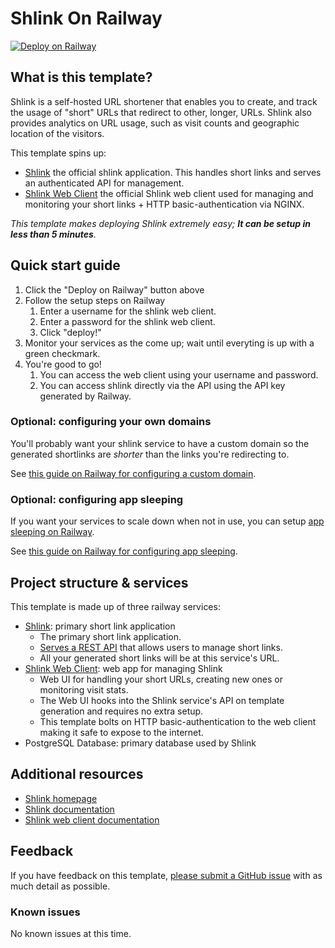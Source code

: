 # Shlink On Railway

[![Deploy on Railway](https://railway.app/button.svg)](https://railway.app/template/kwu__Y?referralCode=IFlm92)

## What is this template?

Shlink is a self-hosted URL shortener that enables you to create, and track the usage of  "short" URLs that redirect to other, longer, URLs. Shlink also provides analytics on URL usage, such as visit counts and geographic location of the visitors.

This template spins up:
- [Shlink](https://shlink.io/documentation/api-docs/) the official shlink application. This handles short links and serves an authenticated API for management.
- [Shlink Web Client](https://shlink.io/documentation/shlink-web-client/) the official Shlink web client used for managing and monitoring your short links + HTTP basic-authentication via NGINX. 

*This template makes deploying Shlink extremely easy; **It can be setup in less than 5 minutes**.*

## Quick start guide 

1. Click the "Deploy on Railway" button above 
2. Follow the setup steps on Railway 
   1. Enter a username for the shlink web client.
   2. Enter a password for the shlink web client.
   3. Click "deploy!"
3. Monitor your services as the come up; wait until everyting is up with a green checkmark.
4. You're good to go!
   1. You can access the web client using your username and password.
   2. You can access shlink directly via the API using the API key generated by Railway.

### Optional: configuring your own domains

You'll probably want your shlink service to have a custom domain so the generated shortlinks are *shorter* than the links you're redirecting to. 

See [this guide on Railway for configuring a custom domain](https://docs.railway.app/guides/public-networking#custom-domains).

### Optional: configuring app sleeping

If you want your services to scale down when not in use, you can setup [app sleeping on Railway](https://docs.railway.app/reference/app-sleeping).

See [this guide on Railway for configuring app sleeping](https://docs.railway.app/guides/optimize-usage#enabling-app-sleeping).

## Project structure & services

This template is made up of three railway services: 

- [Shlink](https://shlink.io/documentation/): primary short link application
   - The primary short link application.
   - [Serves a REST API](https://shlink.io/documentation/api-docs/) that allows users to manage short links.
   - All your generated short links will be at this service's URL.
- [Shlink Web Client](https://shlink.io/documentation/shlink-web-client/): web app for managing Shlink
   - Web UI for handling your short URLs, creating new ones or monitoring visit stats.
   - The Web UI hooks into the Shlink service's API on template generation and requires no extra setup.
   - This template bolts on HTTP basic-authentication to the web client making it safe to expose to the internet. 
- PostgreSQL Database: primary database used by Shlink

## Additional resources

- [Shlink homepage](https://shlink.io/)
- [Shlink documentation](https://shlink.io/documentation/)
- [Shlink web client documentation](https://shlink.io/documentation/shlink-web-client/)

## Feedback

If you have feedback on this template, [please submit a GitHub issue](https://github.com/mykalmachon/shlink-on-railway) with as much detail as possible. 

### Known issues

No known issues at this time.
